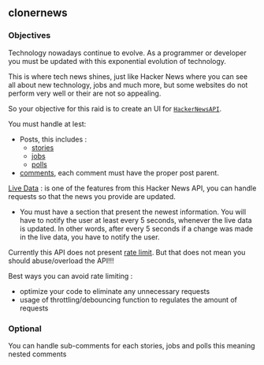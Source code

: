 ## clonernews

### Objectives

Technology nowadays continue to evolve. As a programmer or developer you must be updated with this exponential evolution of technology.

This is where tech news shines, just like Hacker News where you can see all about new technology, jobs and much more, but some websites do not perform very well or their are not so appealing.

So your objective for this raid is to create an UI for [`HackerNewsAPI`](https://github.com/HackerNews/API).

You must handle at lest:

- Posts, this includes :
  - [stories](https://github.com/HackerNews/API#ask-show-and-job-stories)
  - [jobs](https://github.com/HackerNews/API#ask-show-and-job-stories)
  - [polls](https://github.com/HackerNews/API#items)
- [comments](https://github.com/HackerNews/API#items), each comment must have the proper post parent.

[Live Data](https://github.com/HackerNews/API#live-data) : is one of the features from this Hacker News API, you can handle requests so that the news you provide are updated.

- You must have a section that present the newest information. You will have to notify the user at least every 5 seconds, whenever the live data is updated. In other words, after every 5 seconds if a change was made in the live data, you have to notify the user.

Currently this API does not present [rate limit](https://en.wikipedia.org/wiki/Rate_limiting). But that does not mean you should abuse/overload the API!!!

Best ways you can avoid rate limiting :

- optimize your code to eliminate any unnecessary requests
- usage of throttling/debouncing function to regulates the amount of requests

### Optional

You can handle sub-comments for each stories, jobs and polls this meaning nested comments
